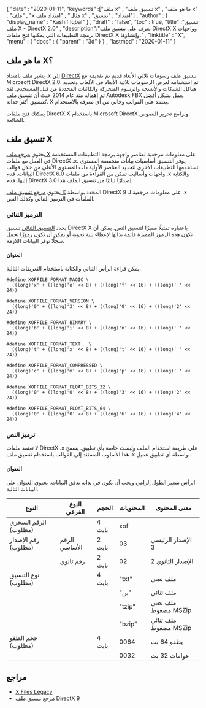 {
  "date" : "2020-01-11",
  "keywords" :["ملف x" , "تنسيق ملف x" , "ما هو ملف x" , "ملف" , "x مثال" , "امتداد ملف x" , "امتداد" , "تنسيق"] ,
  "author" : {
    "display_name" : "Kashif Iqbal"
} ,
  "draft" : "false",
  "toc" : true,
  "title" :"تنسيق ملف X - DirectX 2.0" ,
  "description":"تعرف على تنسيق ملف DirectX X وواجهات برمجة التطبيقات التي يمكنها فتح ملفات DirectX X وإنشاؤها." ,
  "linktitle" : "X",
  "menu" : {
    "docs" : {
      "parent" : "3d"
}
} ,
  "lastmod" : "2020-01-11"
}

## ما هو ملف X؟

يشير ملف بامتداد .x إلى [DirectX](https://www.microsoft.com/en-us/download/search.aspx؟q=directx) تنسيق ملف رسومات ثلاثي الأبعاد قديم تم تقديمه مع Microsoft DirectX 2.0. تم استخدامه لعرض الرسومات ثلاثية الأبعاد في الألعاب وتحديد هياكل الشبكات والأنسجة والرسوم المتحركة والكائنات المحددة من قبل المستخدم. لقد تم إهماله منذ عام 2014 حيث أن تنسيق ملف Autodesk FBX يعمل بشكل أفضل كتنسيق أكثر حداثة. X يعتمد على القوالب وخالي من أي معرفة بالاستخدام.

يمكنك فتح ملفات DirectX X باستخدام Microsoft DirectX وبرامج تحرير النصوص الشائعة.

## تنسيق ملف X

يحتوي [مرجع ملف X](https://learn.microsoft.com/en-us/windows/win32/direct3d9/dx9-graphics-reference-d3dx-x-file) على معلومات مرجعية لعناصر واجهة برمجة التطبيقات المستخدمة في العمل مع ملفات DirectX .x. يوفر التنسيق أساسيات بيانات منخفضة المستوى تستخدمها التطبيقات الأخرى لتحديد العناصر الأولية ذات المستوى الأعلى من خلال قوالب البيانات. قدم DirectX 6.0 واجهات وأساليب تمكن من القراءة من ملفات .x والكتابة إليها. قدم DirectX 3.0 إصدارًا ثنائيًا من تنسيق الملف هذا.

يحتوي [مرجع تنسيق ملف X](https://learn.microsoft.com/en-us/windows/win32/direct3d9/dx9-graphics-reference-x-file-format) المحدد بواسطة DirectX 9 على معلومات مرجعية لـ .x الملفات في الترميز الثنائي وكذلك النص.

### الترميز الثنائي

يحدد [التنسيق الثنائي](https://learn.microsoft.com/en-us/windows/win32/direct3d9/binary-encoding) تنسيق DirectX X باعتباره تمثيلًا مميزًا لتنسيق النص. يمكن أن تكون هذه الرموز المميزة قائمة بذاتها لإعطاء بنية نحوية أو يمكن أن تكون رموزًا تحمل سجلًا توفر البيانات اللازمة.

#### العنوان

يمكن قراءة الرأس الثنائي والكتابة باستخدام التعريفات التالية.

```
#define XOFFILE_FORMAT_MAGIC \
  ((long)'x' + ((long)'o' << 8) + ((long)'f' << 16) + ((long)' ' << 24))

#define XOFFILE_FORMAT_VERSION \
  ((long)'0' + ((long)'3' << 8) + ((long)'0' << 16) + ((long)'2' << 24))

#define XOFFILE_FORMAT_BINARY \
  ((long)'b' + ((long)'i' << 8) + ((long)'n' << 16) + ((long)' ' << 24))

#define XOFFILE_FORMAT_TEXT   \
  ((long)'t' + ((long)'x' << 8) + ((long)'t' << 16) + ((long)' ' << 24))

#define XOFFILE_FORMAT_COMPRESSED \
  ((long)'c' + ((long)'m' << 8) + ((long)'p' << 16) + ((long)' ' << 24))

#define XOFFILE_FORMAT_FLOAT_BITS_32 \
  ((long)'0' + ((long)'0' << 8) + ((long)'3' << 16) + ((long)'2' << 24))

#define XOFFILE_FORMAT_FLOAT_BITS_64 \
  ((long)'0' + ((long)'0' << 8) + ((long)'6' << 16) + ((long)'4' << 24))
```

### ترميز النص

لا تعتمد ملفات DirectX .x على طريقة استخدام الملف وليست خاصة بأي تطبيق. يسمح هذا الأسلوب المستند إلى القوالب باستخدام تنسيق ملف .x بواسطة أي تطبيق عميل.


#### العنوان

الرأس متغير الطول إلزامي ويجب أن يكون في بداية تدفق البيانات. يحتوي العنوان على البيانات التالية.

| النوع | النوع الفرعي | الحجم | المحتويات | معنى المحتوى |
---|---|---|---|---|
| الرقم السحري (مطلوب) | | 4 بايت | xof |
| رقم الإصدار (مطلوب) | الرقم الأساسي | 2 بايت | 03 | الإصدار الرئيسي 3 |
| | رقم ثانوي | 2 بايت | 02 | الإصدار الثانوي 2 |
| نوع التنسيق (مطلوب) | | 4 بايت | "txt" | ملف نصي |
| | | | "بن" | ملف ثنائي |
| | | | "tzip" | ملف نصي مضغوط MSZip |
| | | | "bzip" | ملف ثنائي مضغوط MSZip |
| حجم الطفو (مطلوب) | | 4 بايت | 0064 | يطفو 64 بت |
| | | | 0032 | عوامات 32 بت |


## مراجع

* [X Files Legacy](https://learn.microsoft.com/en-us/windows/win32/direct3d9/x-files--legacy-)
* [مرجع تنسيق ملف DirectX 9](https://learn.microsoft.com/en-us/windows/win32/direct3d9/dx9-graphics-reference-x-file-format)

